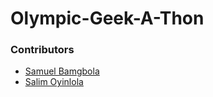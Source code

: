 # Olympic-Geek-A-Thon

### Contributors 
- [Samuel Bamgbola]()
- [Salim Oyinlola](https://github.com/salimcodes)

